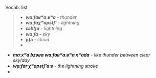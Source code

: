 Vocab. list
> - **_waːfaʁʷaːʁʷa_** - _thunder_
> - **_waːfaχʷapstʃʼ_** - _lightning_
> - **_ɕəbɮa_** - _lightning_
> - **_waːfa_** - _sky_
> - **pʃa** - _cloud_
> - 



- **_maːxʷa bzəʁa waːfaʁʷaːʁʷa xʷada_** - _like thunder between clear sky/day_
- **_waːfar χʷapstʃʼaːɕ_** - _the lightning stroke_
- 